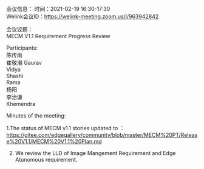 会议信息：
时间：2021-02-19 16:30-17:30  
Welink会议ID：https://welink-meeting.zoom.us/j/963942842 

会议议题：  
MECM V1.1 Requirement Progress Review  

Participants:  
陈传雨  
崔敬潮
Gaurav  
Vidya  
Shashi  
Rama  
杨阳  
李治谦  
Khemendra  

Minutes of the meeting:  

1.The status of MECM v1.1 stories updated to ：https://gitee.com/edgegallery/community/blob/master/MECM%20PT/Release%20V1.1/MECM%20V1.1%20Plan.md  

2. We review the LLD of Image Mangement Requirement and Edge Atunomous requirement.